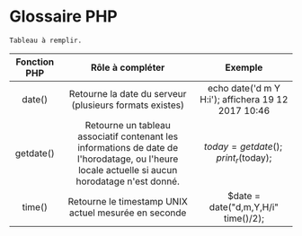 # Glossaire PHP


`Tableau à remplir.`

| Fonction PHP | Rôle à compléter| Exemple |
|:------------:|:---------------:|:-------:|
|date()        |Retourne la date du serveur (plusieurs formats existes) |echo date('d m Y H:i'); affichera 19 12 2017 10:46|
|getdate()     |Retourne un tableau associatif contenant les informations de date de l'horodatage, ou l'heure locale actuelle si aucun horodatage n'est donné.| $today = getdate(); print_r($today);|
|time()        | Retourne le timestamp UNIX actuel mesurée en seconde|$date = date("d,m,Y,H/i" time()/2);|
